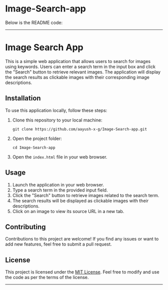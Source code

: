 # Image-Search-app

 Below is the README code:

---

# Image Search App

This is a simple web application that allows users to search for images using keywords. Users can enter a search term in the input box and click the "Search" button to retrieve relevant images. The application will display the search results as clickable images with their corresponding image descriptions.

## Installation

To use this application locally, follow these steps:

1. Clone this repository to your local machine:
   ```
   git clone https://github.com/aayush-x-g/Image-Search-app.git
   ```

2. Open the project folder:
   ```
   cd Image-Search-app
   ```

3. Open the `index.html` file in your web browser.

## Usage

1. Launch the application in your web browser.
2. Type a search term in the provided input field.
3. Click the "Search" button to retrieve images related to the search term.
4. The search results will be displayed as clickable images with their descriptions.
5. Click on an image to view its source URL in a new tab.

## Contributing

Contributions to this project are welcome! If you find any issues or want to add new features, feel free to submit a pull request.

## License

This project is licensed under the [MIT License](LICENSE). Feel free to modify and use the code as per the terms of the license.

---
